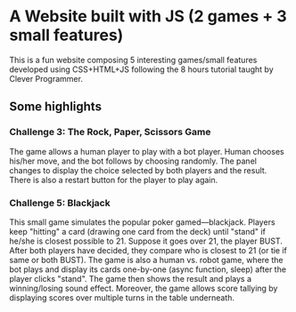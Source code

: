 # A Website built with JS (2 games + 3 small features)
This is a fun website composing 5 interesting games/small features developed using CSS+HTML+JS following the 8 hours tutorial taught by Clever Programmer.

## Some highlights

### Challenge 3: The Rock, Paper, Scissors Game
The game allows a human player to play with a bot player. Human chooses his/her move, and the bot follows by choosing randomly. The panel changes to display the choice selected by both players and the result. There is also a restart button for the player to play again.


### Challenge 5: Blackjack
This small game simulates the popular poker gamed—blackjack. Players keep "hitting" a card (drawing one card from the deck) until "stand" if he/she is closest possible to 21. Suppose it goes over 21, the player BUST. After both players have decided, they compare who is closest to 21 (or tie if same or both BUST).
The game is also a human vs. robot game, where the bot plays and display its cards one-by-one (async function, sleep) after the player clicks "stand". The game then shows the result and plays a winning/losing sound effect. Moreover, the game allows score tallying by displaying scores over multiple turns in the table underneath.



